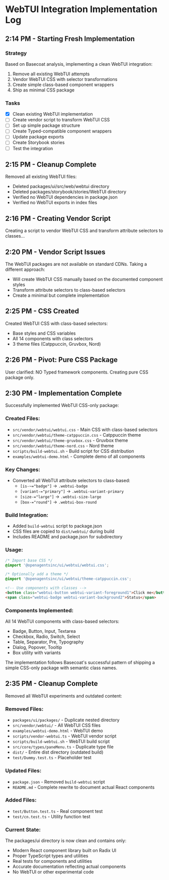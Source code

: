 # WebTUI Integration Implementation Log

## 2:14 PM - Starting Fresh Implementation

### Strategy
Based on Basecoat analysis, implementing a clean WebTUI integration:
1. Remove all existing WebTUI attempts
2. Vendor WebTUI CSS with selector transformations
3. Create simple class-based component wrappers
4. Ship as minimal CSS package

### Tasks
- [x] Clean existing WebTUI implementation
- [ ] Create vendor script to transform WebTUI CSS
- [ ] Set up simple package structure
- [ ] Create Typed-compatible component wrappers
- [ ] Update package exports
- [ ] Create Storybook stories
- [ ] Test the integration

## 2:15 PM - Cleanup Complete
Removed all existing WebTUI files:
- Deleted packages/ui/src/web/webtui directory
- Deleted packages/storybook/stories/WebTUI directory
- Verified no WebTUI dependencies in package.json
- Verified no WebTUI exports in index files

## 2:16 PM - Creating Vendor Script
Creating a script to vendor WebTUI CSS and transform attribute selectors to classes...

## 2:20 PM - Vendor Script Issues
The WebTUI packages are not available on standard CDNs. Taking a different approach:
- Will create WebTUI CSS manually based on the documented component styles
- Transform attribute selectors to class-based selectors
- Create a minimal but complete implementation

## 2:25 PM - CSS Created
Created WebTUI CSS with class-based selectors:
- Base styles and CSS variables
- All 14 components with class selectors
- 3 theme files (Catppuccin, Gruvbox, Nord)

## 2:26 PM - Pivot: Pure CSS Package
User clarified: NO Typed framework components. Creating pure CSS package only.

## 2:30 PM - Implementation Complete
Successfully implemented WebTUI CSS-only package:

### Created Files:
- `src/vendor/webtui/webtui.css` - Main CSS with class-based selectors
- `src/vendor/webtui/theme-catppuccin.css` - Catppuccin theme
- `src/vendor/webtui/theme-gruvbox.css` - Gruvbox theme  
- `src/vendor/webtui/theme-nord.css` - Nord theme
- `scripts/build-webtui.sh` - Build script for CSS distribution
- `examples/webtui-demo.html` - Complete demo of all components

### Key Changes:
- Converted all WebTUI attribute selectors to class-based:
  - `[is-~="badge"]` → `.webtui-badge`
  - `[variant-="primary"]` → `.webtui-variant-primary`
  - `[size-="large"]` → `.webtui-size-large`
  - `[box-="round"]` → `.webtui-box-round`

### Build Integration:
- Added `build-webtui` script to package.json
- CSS files are copied to `dist/webtui/` during build
- Includes README and package.json for subdirectory

### Usage:
```css
/* Import base CSS */
@import '@openagentsinc/ui/webtui/webtui.css';

/* Optionally add a theme */
@import '@openagentsinc/ui/webtui/theme-catppuccin.css';
```

```html
<!-- Use components with classes -->
<button class="webtui-button webtui-variant-foreground1">Click me</button>
<span class="webtui-badge webtui-variant-background2">Status</span>
```

### Components Implemented:
All 14 WebTUI components with class-based selectors:
- Badge, Button, Input, Textarea
- Checkbox, Radio, Switch, Select
- Table, Separator, Pre, Typography
- Dialog, Popover, Tooltip
- Box utility with variants

The implementation follows Basecoat's successful pattern of shipping a simple CSS-only package with semantic class names.

## 2:35 PM - Cleanup Complete
Removed all WebTUI experiments and outdated content:

### Removed Files:
- `packages/ui/packages/` - Duplicate nested directory
- `src/vendor/webtui/` - All WebTUI CSS files
- `examples/webtui-demo.html` - WebTUI demo
- `scripts/vendor-webtui.ts` - WebTUI vendor script
- `scripts/build-webtui.sh` - WebTUI build script
- `src/core/types/paneMenu.ts` - Duplicate type file
- `dist/` - Entire dist directory (outdated build)
- `test/Dummy.test.ts` - Placeholder test

### Updated Files:
- `package.json` - Removed `build-webtui` script
- `README.md` - Complete rewrite to document actual React components

### Added Files:
- `test/Button.test.ts` - Real component test
- `test/cn.test.ts` - Utility function test

### Current State:
The packages/ui directory is now clean and contains only:
- Modern React component library built on Radix UI
- Proper TypeScript types and utilities
- Real tests for components and utilities
- Accurate documentation reflecting actual components
- No WebTUI or other experimental code